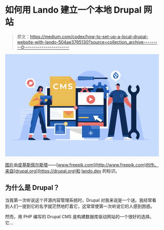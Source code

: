 # 如何用 Lando 建立一个本地 Drupal 网站

> 原文：<https://medium.com/codex/how-to-set-up-a-local-drupal-website-with-lando-504ae3765130?source=collection_archive---------0----------------------->

![](img/91bf22decc541cd3bf6913435ba6e541.png)

[图片](https://www.freepik.com/vectors/marketing)由[皮基斯佩尔斯塔](https://www.freepik.com/pikisuperstar)——[www.freepik.com](http://www.freepik.com)创作。来自[drupal.org](https://drupal.org)和 [lando.dev](https://lando.dev) 的标识。

## 为什么是 Drupal？

当我第一次听说这个开源内容管理系统时，Drupal 对我来说是一个谜。我经常看到人们一提到它的名字就茫然地盯着它，这常常使第一次听说它的人感到困惑。

然而，用 PHP 编写的 Drupal CMS 是构建数据库驱动网站的一个很好的选择。它…